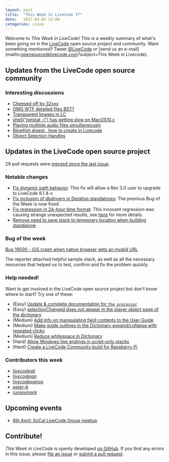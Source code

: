 ```yaml
---
layout: post
title:  "This Week In LiveCode 77"
date:   2017-04-03 12:00
categories: issue
---
```


Welcome to *This Week in LiveCode*!  This is a weekly summary of what's been
going on in the [LiveCode](https://livecode.com/) open source project and
community.  Want something mentioned?  Tweet
[@LiveCode](https://twitter.com/LiveCode) or
[send us an e-mail](mailto:opensource@livecode.com?subject=This Week in Livecode).

## Updates from the LiveCode open source community

<!---
### News & blog posts

- [tinyDictionary v0.7.7.7 by Bernd Niggemann has been released](https://www.mail-archive.com/use-livecode@lists.runrev.com/msg83246.html)
-->

### Interesting discussions

- [Cheesed off by 32xxx](https://www.mail-archive.com/use-livecode@lists.runrev.com/msg83554.html)
- [OMG WTF detailed files BST?](https://www.mail-archive.com/use-livecode@lists.runrev.com/msg83527.html)
- [Transparent Images in LC](https://www.mail-archive.com/use-livecode@lists.runrev.com/msg83508.html)
- [shell("netstat -i") has getting slow on MacOS10.x](https://www.mail-archive.com/use-livecode@lists.runrev.com/msg83489.html)
- [Playing multiple audio files simultaneously](https://www.mail-archive.com/use-livecode@lists.runrev.com/msg83470.html)
- [Blowfish digest , how to create in Livecode](https://www.mail-archive.com/use-livecode@lists.runrev.com/msg83412.html)
- [Object Selection Handles](https://www.mail-archive.com/use-livecode@lists.runrev.com/msg83400.html)
  
## Updates in the LiveCode open source project

29 pull requests were [merged since the last issue](https://github.com/search?utf8=✓&q=org%3Alivecode+is%3Apublic+is%3Apr+is%3Amerged+merged%3A2017-03-27..2017-04-02&type=Issues&ref=searchresults).

<!---
### New LiveCode releases

- [LiveCode 9.0-dp-6](https://downloads.livecode.com/livecode/#9_0_0)
-->

### Notable changes

- [Fix dynamic path behavior](https://github.com/livecode/livecode/pull/5325): This fix will allow a Rev 3.0 user to upgrade to LiveCode 8.1.4-x
- [Fix inclusion of dbdrivers in Desktop standalones](https://github.com/livecode/livecode/pull/5320): The previous Bug of the Week is now fixed.
- [Fix regression in 24-hour time format](https://github.com/livecode/livecode/pull/5316): This innocent regression was causing strange unexpected results, see [here](http://forums.livecode.com/viewtopic.php?t=29044&p=152683#p152683) for more details.
- [Remove need to save stack to temporary location when building standalone](https://github.com/livecode/livecode/pull/5314)


### Bug of the week

[Bug 19500 -  iOS crash when native browser gets an invalid URL](http://quality.livecode.com/show_bug.cgi?id=19500)

The reporter attached helpful sample stack, as well as all the necessary resources that helped us to test, confirm and fix the problem quickly.

### Help needed!

Want to get involved in the LiveCode open source project but don't know where
to start?  Try one of these:

- (Easy) [Update & complete documentation for `the processor`](http://quality.livecode.com/show_bug.cgi?id=17974)
- (Easy) [selectionChanged does not appear in the player object page of the dictionary](http://quality.livecode.com/show_bug.cgi?id=19083)
- (Medium) [Add info on manipulating field contents to the User Guide](http://quality.livecode.com/show_bug.cgi?id=18990)
- (Medium) [Make guide outlines in the Dictionary expand/collapse with repeated clicks](http://quality.livecode.com/show_bug.cgi?id=18184)
- (Medium) [Reduce whitespace in Dictionary](http://quality.livecode.com/show_bug.cgi?id=18278)
- (Hard) [Allow Windows line endings in script-only stacks](http://quality.livecode.com/show_bug.cgi?id=17810)
- (Hard) [Create a LiveCode Community build for Raspberry Pi](http://forums.livecode.com/viewtopic.php?f=76&t=27912)

### Contributors this week

- *[livecodeali](https://github.com/livecodeali)*
- *[livecodeian](https://github.com/livecodeian)*
- *[livecodepanos](https://github.com/livecodepanos)*
- *[peter-b](https://github.com/peter-b)*
- *[runrevmark](https://github.com/runrevmark)*

## Upcoming events

* [6th April: SoCal LiveCode Group meetup](http://forums.livecode.com/viewtopic.php?f=50&t=28970)

## Contribute!

*This Week in LiveCode* is openly developed
[on GitHub](https://github.com/livecode/this-week-in-livecode).
If you find any errors in this issue, please
[file an issue](https://github.com/livecode/this-week-in-livecode/issues) or
[submit a pull request](https://github.com/livecode/this-week-in-livecode/pulls).
